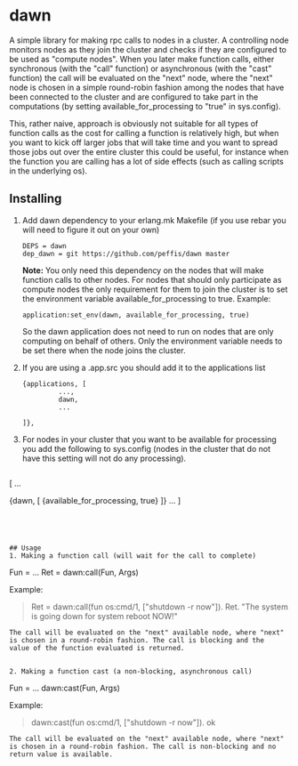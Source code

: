# dawn
A simple library for making rpc calls to nodes in a cluster. A
controlling node monitors nodes as they join the cluster and checks if 
they are configured to be used as "compute nodes". When you later make
function calls, either synchronous (with the "call" function) or
asynchronous (with the "cast" function) the call will be evaluated on
the "next" node, where the "next" node is chosen in a simple
round-robin fashion among the nodes that have been connected to the
cluster and are configured to take part in the computations (by
setting available_for_processing to "true" in sys.config).

This, rather naive, approach is obviously not suitable for all types
of function calls as the cost for calling a function is relatively
high, but when you want to kick off larger jobs that will take time
and you want to spread those jobs out over the entire cluster this
could be useful, for instance when the function you are calling has a
lot of side effects (such as calling scripts in the underlying os). 

## Installing
1. Add dawn dependency to your erlang.mk Makefile (if you use rebar
you will need to figure it out on your own)
   ```
   DEPS = dawn
   dep_dawn = git https://github.com/peffis/dawn master
   ```

   **Note:** You only need this dependency on the nodes that will make
   function calls to other nodes. For nodes that should only
   participate as compute nodes the only requirement for them to join
   the cluster is to set the environment variable
   available_for_processing to true. Example:
   ```
   application:set_env(dawn, available_for_processing, true)
   ```
   So the dawn application does not need to run on nodes that are only
   computing on behalf of others. Only the environment variable needs
   to be set there when the node joins the cluster. 

2. If you are using a .app.src you should add it to the applications list
   ```
   {applications, [
			...,
			dawn,
			...

   ]},
   ```

3. For nodes in your cluster that you want to be available for
processing you add the following to sys.config (nodes in the cluster
that do not have this setting will not do any processing). 
   ```
[
...

 {dawn, [
         {available_for_processing, true}
        ]}
...
]
   ```




## Usage
1. Making a function call (will wait for the call to complete)
   ```
   Fun = ...
   Ret = dawn:call(Fun, Args)
   
   Example:
   > Ret = dawn:call(fun os:cmd/1, ["shutdown -r now"]).
   > Ret.
   "The system is going down for system reboot NOW!"
   >
   
   ```
   The call will be evaluated on the "next" available node, where "next"
   is chosen in a round-robin fashion. The call is blocking and the 
   value of the function evaluated is returned. 


2. Making a function cast (a non-blocking, asynchronous call)
   ```
   Fun = ...
   dawn:cast(Fun, Args)
   
   Example:
   > dawn:cast(fun os:cmd/1, ["shutdown -r now"]).
   ok
   >
   ```
   The call will be evaluated on the "next" available node, where "next"
   is chosen in a round-robin fashion. The call is non-blocking and no 
   return value is available. 

